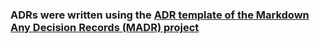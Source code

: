 ### ADRs were written using the [ADR template of the Markdown Any Decision Records (MADR) project](https://github.com/joelparkerhenderson/architecture-decision-record/tree/main/locales/en/templates/decision-record-template-of-the-madr-project)